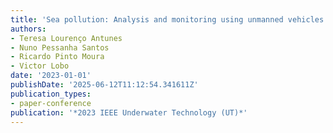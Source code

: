 ```yaml
---
title: 'Sea pollution: Analysis and monitoring using unmanned vehicles'
authors:
- Teresa Lourenço Antunes
- Nuno Pessanha Santos
- Ricardo Pinto Moura
- Victor Lobo
date: '2023-01-01'
publishDate: '2025-06-12T11:12:54.341611Z'
publication_types:
- paper-conference
publication: '*2023 IEEE Underwater Technology (UT)*'
---
```

